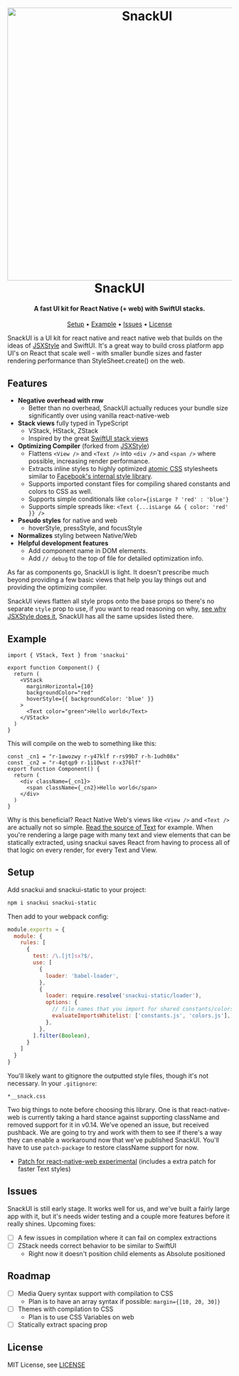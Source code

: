 <h1 align="center">
  <img margin="auto" width="612px" src="https://raw.githubusercontent.com/natew/snackui/master/snackui.jpg" alt="SnackUI">
  <br>
  SnackUI
  <br>
</h1>

<h4 align="center">A fast UI kit for React Native (+ web) with SwiftUI stacks.</h4>

<p align="center">
  <a href="#setup">Setup</a> •
  <a href="#example">Example</a> •
  <a href="#issues">Issues</a> •
  <a href="#license">License</a>
</p>

SnackUI is a UI kit for react native and react native web that builds on the ideas of [JSXStyle](https://github.com/jsxstyle/jsxstyle) and SwiftUI. It's a great way to build cross platform app UI's on React that scale well - with smaller bundle sizes and faster rendering performance than StyleSheet.create() on the web.

## Features

- **Negative overhead with rnw**
  - Better than no overhead, SnackUI actually reduces your bundle size significantly over using vanilla react-native-web
- **Stack views** fully typed in TypeScript
  - VStack, HStack, ZStack
  - Inspired by the great [SwiftUI stack views](https://learnappmaking.com/stacks-vstack-hstack-swiftui-how-to/)
- **Optimizing Compiler** (forked from [JSXStyle](https://github.com/jsxstyle/jsxstyle))
  - Flattens `<View />` and `<Text />` into `<div />` and `<span />` where possible, increasing render performance.
  - Extracts inline styles to highly optimized [atomic CSS](https://css-tricks.com/lets-define-exactly-atomic-css/) stylesheets similar to [Facebook's internal style library](https://twitter.com/Daniel15/status/1160980442041896961).
  - Supports imported constant files for compiling shared constants and colors to CSS as well.
  - Supports simple conditionals like `color={isLarge ? 'red' : 'blue'}`
  - Supports simple spreads like: `<Text {...isLarge && { color: 'red' }} />`
- **Pseudo styles** for native and web
  - hoverStyle, pressStyle, and focusStyle
- **Normalizes** styling between Native/Web
- **Helpful development features**
  - Add component name in DOM elements.
  - Add `// debug` to the top of file for detailed optimization info.

As far as components go, SnackUI is light. It doesn't prescribe much beyond providing a few basic views that help you lay things out and providing the optimizing compiler.

SnackUI views flatten all style props onto the base props so there's no separate `style` prop to use, if you want to read reasoning on why, [see why JSXStyle does it](https://github.com/jsxstyle/jsxstyle#why-write-styles-inline-with-jsxstyle), SnackUI has all the same upsides listed there.

## Example

```tsx
import { VStack, Text } from 'snackui'

export function Component() {
  return (
    <VStack
      marginHorizontal={10}
      backgroundColor="red"
      hoverStyle={{ backgroundColor: 'blue' }}
    >
      <Text color="green">Hello world</Text>
    </VStack>
  )
}
```

This will compile on the web to something like this:

```tsx
const _cn1 = "r-1awozwy r-y47klf r-rs99b7 r-h-1udh08x"
const _cn2 = "r-4qtqp9 r-1i10wst r-x376lf"
export function Component() {
  return (
    <div className={_cn1}>
      <span className={_cn2}>Hello world</span>
    </div>
  )
}
```

Why is this beneficial? React Native Web's views like `<View />` and `<Text />` are actually not so simple. [Read the source of Text](https://github.com/necolas/react-native-web/blob/master/packages/react-native-web/src/exports/Text/index.js) for example. When you're rendering a large page with many text and view elements that can be statically extracted, using snackui saves React from having to process all of that logic on every render, for every Text and View.

## Setup

Add snackui and snackui-static to your project:

```bash
npm i snackui snackui-static
```

Then add to your webpack config:

```js
module.exports = {
  module: {
    rules: [
      {
        test: /\.[jt]sx?$/,
        use: [
          {
            loader: 'babel-loader',
          },
          {
            loader: require.resolve('snackui-static/loader'),
            options: {
              // file names that you import for shared constants/colors extraction
              evaluateImportsWhitelist: ['constants.js', 'colors.js'],
            },
          },
        ].filter(Boolean),
      }
    ]
  }
}
```

You'll likely want to gitignore the outputted style files, though it's not necessary. In your `.gitignore`:

```
*__snack.css
```

Two big things to note before choosing this library. One is that react-native-web is currently taking a hard stance against supporting className and removed support for it in v0.14. We've opened an issue, but received pushback. We are going to try and work with them to see if there's a way they can enable a workaround now that we've published SnackUI. You'll have to use `patch-package` to restore className support for now.

- [Patch for react-native-web experimental](docs/react-native-web+0.0.0-466063b7e.patch) (includes a extra patch for faster Text styles)

## Issues

SnackUI is still early stage. It works well for us, and we've built a fairly large app with it, but it's needs wider testing and a couple more features before it really shines. Upcoming fixes:

- [ ] A few issues in compilation where it can fail on complex extractions
- [ ] ZStack needs correct behavior to be similar to SwiftUI
  - Right now it doesn't position child elements as Absolute positioned

## Roadmap

- [ ] Media Query syntax support with compilation to CSS
  - Plan is to have an array syntax if possible: `margin={[10, 20, 30]}`
- [ ] Themes with compilation to CSS
  - Plan is to use CSS Variables on web
- [ ] Statically extract spacing prop

## License

MIT License, see [LICENSE](https://github.com/natew/snackui/blob/master/LICENSE)
